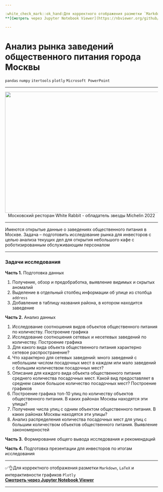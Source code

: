 ```yaml
---

:white_check_mark::ok_hand:Для корректного отображения разметки `Markdown`, `LaTeX` и интерактивности графиков `Plotly` </br>
**[Cмотреть через Jupyter Notebook Viewer](https://nbviewer.org/github/NikitaGirya/YaP_DA_2021/blob/main/08_moscow_catering_analysis/Girya_moscow_catering_analysis.ipynb)**

---
```


# Анализ рынка заведений общественного питания города Москвы

`pandas`  `numpy`  `itertools`  `plotly`  `Microsoft PowerPoint`

---

<p align='center'>
  <img src='https://www.2do2go.ru/uploads/e4a0da79aebb580de50908e1e1f73710_w1188_h475.jpg' width=1000 height=400 />
  Московский ресторан White Rabbit - обладатель звезды Michelin 2022
</p>

---

Имеются открытые данные о заведениях общественного питания в Москве. Задача – подготовить исследование рынка для инвесторов с целью анализа текущих дел для открытия небольшого кафе с роботизированным обслуживающим персоналом

---

### Задачи исследования


**Часть 1.** Подготовка данных

1. Получение, обзор и предобработка, выявление видимых и скрытых аномалий
2. Выделение в отдельный столбец информации об улице из столбца `address`
3. Добавление в таблицу названия района, в котором находится заведение

**Часть 2.** Анализ данных

1. Исследование соотношения видов объектов общественного питания по количеству. Построение графика
2. Исследование соотношения сетевых и несетевых заведений по количеству. Построение графика
3. Для какого вида объекта общественного питания характерно сетевое распространение?
4. Что характерно для сетевых заведений: много заведений с небольшим числом посадочных мест в каждом или мало заведений с большим количеством посадочных мест?
5. Описание для каждого вида объекта общественного питания среднего количества посадочных мест. Какой вид предоставляет в среднем самое большое количество посадочных мест? Построение графиков
6. Построение графика топ-10 улиц по количеству объектов общественного питания. В каких районах Москвы находятся эти улицы?
7. Получение числа улиц с одним объектом общественного питания. В каких районах Москвы находятся эти улицы?
8. Анализ распределения количества посадочных мест для улиц с большим количеством объектов общественного питания. Выявление закономерностей

**Часть 3.** Формирование общего вывода исследования и рекомендаций

**Часть 4.** Подготовка презентации для инвесторов по итогам исследования

---

:white_check_mark::ok_hand:Для корректного отображения разметки `Markdown`, `LaTeX` и интерактивности графиков `Plotly` </br>
**[Cмотреть через Jupyter Notebook Viewer](https://nbviewer.org/github/NikitaGirya/YaP_DA_2021/blob/main/08_moscow_catering_analysis/Girya_moscow_catering_analysis.ipynb)**

---
